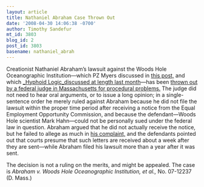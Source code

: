 ```yaml
---
layout: article
title: Nathaniel Abraham Case Thrown Out
date: '2008-04-30 14:06:38 -0700'
author: Timothy Sandefur
mt_id: 3803
blog_id: 2
post_id: 3803
basename: nathaniel_abrah
---
```

Creationist Nathaniel Abraham’s lawsuit against the Woods Hole Oceanographic Institution—which PZ Myers discussed in [this post,](http://pandasthumb.org/archives/2007/12/slackjawed-crea.html) and which [_Hyphoid Logic_discussed at length last month](http://vyoma108.blogspot.com/2008/03/making-stuff-up-about-abrahamwoods-hole.html)—has been [thrown out by a federal judge in Massachusetts for procedural problems.](http://www.the-scientist.com/blog/display/54616/) The judge did not need to hear oral arguments, or to issue a long opinion; in a single-sentence order he merely ruled against Abraham because he did not file the lawsuit within the proper time period after receiving a notice from the Equal Employment Opportunity Commission, and because the defendant—Woods Hole scientist Mark Hahn—could not be personally sued under the federal law in question. Abraham argued that he did not actually receive the notice, but he failed to allege as much in [his complaint,](http://volokh.com/files/Woods_Hole.pdf) and the defendants pointed out that courts presume that such letters are received about a week after they are sent—while Abraham filed his lawsuit more than a year after it was sent.

The decision is not a ruling on the merits, and might be appealed. The case is _Abraham v. Woods Hole Oceanographic Institution, et al.,_ No. 07-12237 (D. Mass.)
